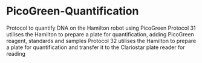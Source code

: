 # PicoGreen-Quantification
Protocol to quantify DNA on the Hamilton robot using PicoGreen
Protocol 31 utilises the Hamilton to prepare a plate for quantification, adding PicoGreen reagent, standards and samples
Protocol 32 utilises the Hamilton to prepare a plate for quantification and transfer it to the Clariostar plate reader for reading 
